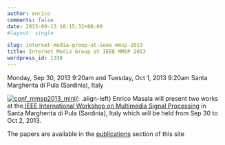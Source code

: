 ```yaml
---
author: enrico
comments: false
date: 2013-09-13 10:15:32+00:00
#layout: single

slug: internet-media-group-at-ieee-mmsp-2013
title: Internet Media Group at IEEE MMSP 2013
wordpress_id: 1338
---
```


Monday, Sep 30, 2013 9:20am and Tuesday, Oct 1, 2013 9:20am
Santa Margherita di Pula (Sardinia), Italy

[![conf_mmsp2013_mini]({{site.baseurl}}/res/2013/09/conf_mmsp2013_mini.jpg)]({{site.baseurl}}/res/2013/09/conf_mmsp2013.jpg){: .align-left} Enrico Masala will present two works at the[ IEEE International Workshop on Multimedia Signal Processing](http://mmsp2013.tlc.polito.it) in  Santa Margherita di Pula (Sardinia), Italy which will be held from Sep 30 to Oct 2, 2013.

The papers are available in the [publications](http://multimedia.polito.it/wordpress/publications) section of this site
